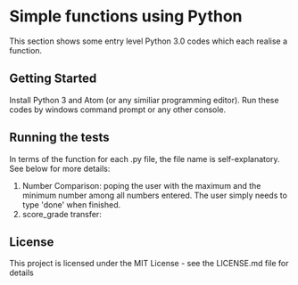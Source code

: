 # Simple functions using Python
This section shows some entry level Python 3.0 codes which each realise a function.
## Getting Started
Install Python 3 and Atom (or any similiar programming editor). Run these codes by windows command prompt or any other console.
## Running the tests
In terms of the function for each .py file, the file name is self-explanatory. See below for more details:
1. Number Comparison: poping the user with the maximum and the minimum number among all numbers entered. The user simply needs to type 'done' when finished.
2. score_grade transfer: 
## License
This project is licensed under the MIT License - see the LICENSE.md file for details
